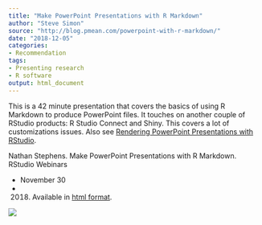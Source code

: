 ```yaml
---
title: "Make PowerPoint Presentations with R Markdown"
author: "Steve Simon"
source: "http://blog.pmean.com/powerpoint-with-r-markdown/"
date: "2018-12-05"
categories:
- Recommendation
tags:
- Presenting research
- R software
output: html_document
---
```


This is a 42 minute presentation that covers the basics of using R
Markdown to produce PowerPoint files. It touches on another couple of
RStudio products: R Studio Connect and Shiny. This covers a lot of
customizations issues. Also see [Rendering PowerPoint Presentations with
RStudio](https://support.rstudio.com/hc/en-us/articles/360004672913-Rendering-PowerPoint-Presentations-with-RStudio).

<!---More--->

Nathan Stephens. Make PowerPoint Presentations with R Markdown. RStudio
Webinars
- November 30
- 2018. Available in [html
format](https://resources.rstudio.com/webinars/make-powerpoint-presentations-with-r-markdown-nathan-stephens).

![](http://www.pmean.com/images/images/18/powerpoint-with-r-markdown01.png)




